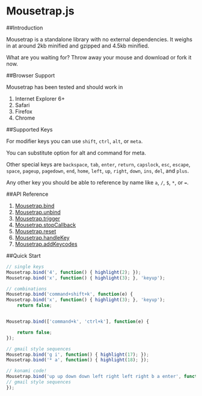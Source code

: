 Mousetrap.js
====


##Introduction

Mousetrap is a standalone library with no external dependencies. It weighs in at around 2kb minified and gzipped and 4.5kb minified.

What are you waiting for? Throw away your mouse and download or fork it now.


##Browser Support

Mousetrap has been tested and should work in

1. Internet Explorer 6+
2. Safari
3. Firefox
4. Chrome


##Supported Keys

For modifier keys you can use `shift`, `ctrl`, `alt`, or `meta`.

You can substitute option for alt and command for meta.

Other special keys are `backspace`, `tab`, `enter`, `return`, `capslock`, `esc`, `escape`, `space`, `pageup`, 
`pagedown`, `end`, `home`, `left`, `up`, `right`, `down`, `ins`, `del`, and `plus`.

Any other key you should be able to reference by name like `a`, `/`, `$`, `*`, or `=`.


##API Reference

1. [Mousetrap.bind](https://github.com/kcoltharp/mousetrap/documentation-edits/docs/bind)
2. [Mousetrap.unbind](https://github.com/kcoltharp/mousetrap/documentation-edits/docs/unbind)
3. [Mousetrap.trigger](https://github.com/kcoltharp/mousetrap/documentation-edits/docs/trigger)
4. [Mousetrap.stopCallback](https://github.com/kcoltharp/mousetrap/documentation-edits/docs/stopCallback)
5. [Mousetrap.reset](https://github.com/kcoltharp/mousetrap/documentation-edits/docs/reset)
6. [Mousetrap.handleKey](https://github.com/kcoltharp/mousetrap/documentation-edits/docs/handleKey)
7. [Mousetrap.addKeycodes](https://github.com/kcoltharp/mousetrap/documentation-edits/docs/addKeyCodes)


##Quick Start

```javascript
// single keys
Mousetrap.bind('4', function() { highlight(2); });
Mousetrap.bind('x', function() { highlight(3); }, 'keyup');

// combinations
Mousetrap.bind('command+shift+k', function(e) {
Mousetrap.bind('x', function() { highlight(3); }, 'keyup');
    return false;


Mousetrap.bind(['command+k', 'ctrl+k'], function(e) {

    return false;
});

// gmail style sequences
Mousetrap.bind('g i', function() { highlight(17); });
Mousetrap.bind('* a', function() { highlight(18); });

// konami code!
Mousetrap.bind('up up down down left right left right b a enter', function() {
// gmail style sequences
});
```
